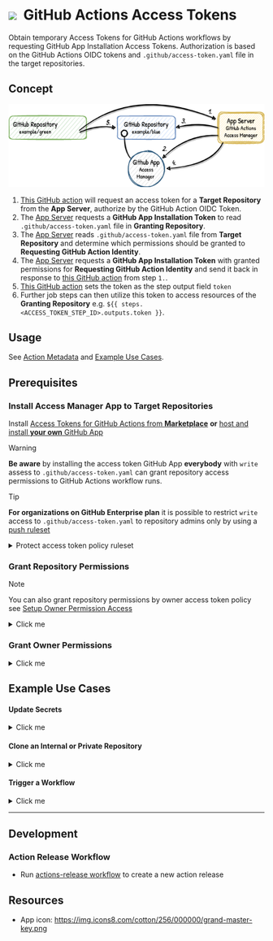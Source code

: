 # ![](https://img.icons8.com/cotton/64/000000/grand-master-key.png)&nbsp; GitHub Actions Access Tokens

Obtain temporary Access Tokens for GitHub Actions workflows by requesting GitHub App Installation Access Tokens.
Authorization is based on the GitHub Actions OIDC tokens and `.github/access-token.yaml` file in the target repositories.

## Concept
<p>
  <picture>
    <source media="(prefers-color-scheme: dark)"
      srcset="/action/docs/workflow_dark.png">
    <img alt="" src="/action/docs/workflow.png">
  </picture>
</p>

1. [This GitHub action](https://github.com/marketplace/actions/access-tokens-for-github-actions) will request an access token for a **Target Repository** from the **App Server**, authorize by the GitHub Action OIDC Token.
2. The [App Server](/server) requests a **GitHub App Installation Token** to read `.github/access-token.yaml` file in **Granting Repository**.
3. The [App Server](/server) reads `.github/access-token.yaml` file from **Target Repository** and determine which permissions should be granted to **Requesting GitHub Action Identity**.
4. The [App Server](/server) requests a **GitHub App Installation Token** with granted permissions for **Requesting GitHub Action Identity** and send it back in response to [this GitHub action](https://github.com/marketplace/actions/access-manager-for-github-actions) from step `1.`.
5. [This GitHub action](https://github.com/marketplace/actions/access-tokens-for-github-actions) sets the token as the step output field `token`
6. Further job steps can then utilize this token to access resources of the **Granting Repository** e.g. `${{ steps.<ACCESS_TOKEN_STEP_ID>.outputs.token }}`.

## Usage
See [Action Metadata](/action/action.yaml) and [Example Use Cases](#example-use-cases).

## Prerequisites

### Install Access Manager App to Target Repositories

Install [Access Tokens for GitHub Actions from **Marketplace**](https://github.com/marketplace/access-manager-for-github-actions)
 **or** [host and install **your own** GitHub App](/server/README.md)

> [!WARNING]
> **Be aware** by installing the access token GitHub App **everybody** with `write` assess to `.github/access-token.yaml` can grant repository access permissions to GitHub Actions workflow runs.

> [!TIP]
> **For organizations on GitHub Enterprise plan** it is possible to restrict `write` access to `.github/access-token.yaml` to repository admins only by using a [push ruleset](https://docs.github.com/en/repositories/configuring-branches-and-merges-in-your-repository/managing-rulesets/about-rulesets#push-rulesets)
<details><summary>Protect access token policy ruleset</summary>
  
  - [Create a new push ruleset](https://github.com/organizations/YOUR-ORGANIZATION/settings/rules/new?target=push)
- Set `Ruleset Name` to `Protect access token policy`
- Set `Enforcement status` to `Active`
- Hit `Add bypass`, select `Repository admin` and hit `Add selected`
- Set `Target repositories` to `All repositories`
- Enable `Restrict file paths`, hit `Add file path`, set `File path` to `.github/access-token.yaml` and hit `Add file path`
- Hit `Create` button

 </details>

### Grant Repository Permissions
> [!Note]
> You can also grant repository permissions by owner access token policy see [Setup Owner Permission Access](#grant-owner-permissions)

<details><summary>Click me</summary>

To grant repository permission create an `access-token.yaml` file within the `.github/` directory of the target repository with [this template content](/action/docs/access-token.repo-template.yaml)


#### Repository Access Policy Example

</details>

### Grant Owner Permissions
<details><summary>Click me</summary>

To grant owner specific or owner wide permission create a `OWNER/.github-access-token` repository and create an `access-token.yaml` file at root of the repository with [this template content](/action/docs/access-token.owner-template.yaml)

</details>

## Example Use Cases

#### Update Secrets
<details><summary>Click me</summary>

```yaml
on:
  workflow_dispatch:
  schedule:
    - cron: '0 12 * * *' # every day at 12:00 UTC

jobs:
  update-secret:
    runs-on: ubuntu-latest
    permissions:
      id-token: write
      
    steps:
      - uses: qoomon/actions--access-token@v3
        id: access-token
        with:
          permissions: |
              secrets: write

      - name: Update secret
        run: >- 
          gh secret 
          set 'API_KEY' 
          --body "$(date +%s)" 
          --repo ${{ github.repository }}
        env:
          GITHUB_TOKEN: ${{ steps.access-token.outputs.token }}

  read-secret:
    needs: update-secret
    runs-on: ubuntu-latest
    steps:
      - run: echo ${{ secrets.API_KEY }}
```

 </details>

#### Clone an Internal or Private Repository
<details><summary>Click me</summary>

```yaml
name: GitHub Actions Access Manager Example
on:
  workflow_dispatch:
  push:
    branches:
      - main

jobs:
  checkout:
    runs-on: ubuntu-latest
    permissions:
      contents: read
      id-token: write

    steps:
      - uses: qoomon/actions--access-token@v3
        id: access-token
        with:
          repository: [target repository]
          permissions: |
            contents: read

      - uses: actions/checkout@v4
        with:
          repository: [target repository]
          token: ${{ steps.access-token.outputs.token }}
```

 </details>

#### Trigger a Workflow
<details><summary>Click me</summary>

```yaml
on:
workflow_dispatch:
push:
  branches:
    - main

permissions:
id-token: write

jobs:
build:
  runs-on: ubuntu-latest
  steps:
    - uses: qoomon/actions--access-token@v3
      id: access-token
      with:
        permissions: |
          actions: write
          
    - name: Trigger workflow
      run: >-
        gh workflow 
        run [target workflow].yml
        --field logLevel=debug
      env:
        GITHUB_TOKEN: ${{steps.access-token.outputs.token}}
    # ...
```

</details>

---

## Development

### Action Release Workflow
- Run [actions-release workflow](https://github.com/qoomon/actions--access-token/actions/workflows/action-release.yml) to create a new action release

## Resources
* App icon: https://img.icons8.com/cotton/256/000000/grand-master-key.png

